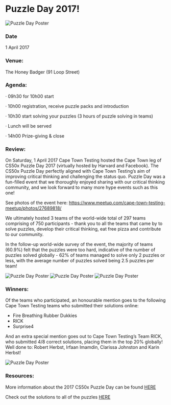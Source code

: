 # Puzzle Day 2017!

![Puzzle Day Poster](https://secure.meetupstatic.com/photos/event/1/b/a/8/highres_470107080.jpeg)

### Date
1 April 2017

### Venue:
The Honey Badger (91 Loop Street)

### Agenda:
·  09h30 for  10h00 start

·  10h00 registration, receive puzzle packs and introduction

·  10h30 start solving your puzzles (3 hours of puzzle solving in teams)

·  Lunch will be served

·  14h00 Prize-giving & close

### Review:

On Saturday, 1 April 2017 Cape Town Testing hosted the Cape Town leg of CS50x Puzzle Day 2017 (virtually hosted by Harvard and Facebook). The CS50x Puzzle Day perfectly aligned with Cape Town Testing’s aim of improving critical thinking and challenging the status quo. Puzzle Day was a fun-filled event that we thoroughly enjoyed sharing with our critical thinking community, and we look forward to many more hype events such as this one!

See photos of the event here: https://www.meetup.com/cape-town-testing-meetup/photos/27689818/

We ultimately hosted 3 teams of the world-wide total of 297 teams comprising of 750 participants - thank you to all the teams that came by to solve puzzles, develop their critical thinking, eat free pizza and contribute to our community.

In the follow-up world-wide survey of the event, the majority of teams (60.9%) felt that the puzzles were too hard, indicative of the number of puzzles solved globally - 62% of teams managed to solve only 2 puzzles or less, with the average number of puzzles solved being 2.5 puzzles per team!

![Puzzle Day Poster](https://secure.meetupstatic.com/photos/event/8/c/5/8/highres_460595928.jpeg)
![Puzzle Day Poster](https://secure.meetupstatic.com/photos/event/8/c/5/e/highres_460595934.jpeg)
![Puzzle Day Poster](https://secure.meetupstatic.com/photos/event/8/c/e/c/highres_460596076.jpeg)


### Winners:

Of the teams who participated, an honourable mention goes to the following Cape Town Testing teams who submitted their solutions online:

- Fire Breathing Rubber Dukkies
- RICK
- Surprise4

And an extra special mention goes out to Cape Town Testing’s Team RICK, who submitted 4/8 correct solutions, placing them in the top 20% globally! Well done to: Robert Herbst, Irfaan Imamdin, Clarissa Johnston and Karin Herbst!

![Puzzle Day Poster](https://secure.meetupstatic.com/photos/event/8/c/f/0/highres_460596080.jpeg)

### Resources:

More information about the 2017 CS50x Puzzle Day can be found [HERE](https://medium.com/@cs50/cs50x-puzzle-day-2017-around-the-world-4c2aa044d1f7)

Check out the solutions to all of the puzzles [HERE](https://www.youtube.com/watch?list=PLhQjrBD2T382_GJT2NRgEQ1vA9K_LqJbe&v=fb-XgfQSwME)

